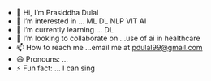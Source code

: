 - 👋 Hi, I’m Prasiddha Dulal
- 👀 I’m interested in ... ML DL NLP VIT AI
- 🌱 I’m currently learning ... DL 
- 💞️ I’m looking to collaborate on ...use of ai in healthcare
- 📫 How to reach me ...email me at pdulal99@gmail.com
- 😄 Pronouns: ...
- ⚡ Fun fact: ... I can sing 

<!---
53PD/53PD is a ✨ special ✨ repository because its `README.md` (this file) appears on your GitHub profile.
You can click the Preview link to take a look at your changes.
--->
